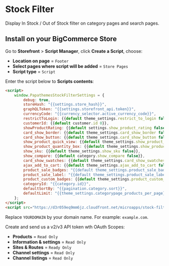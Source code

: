 # Stock Filter

Display In Stock / Out of Stock filter on category pages and search pages.

## Install on your BigCommerce Store

Go to **Storefront** > **Script Manager**, click **Create a Script**, choose:

- **Location on page** = `Footer`
- **Select pages where script will be added** = `Store Pages`
- **Script type** = `Script`

Enter the script below to **Scripts contents**: 


```html
<script>
    window.PapathemesStockFilterSettings = {
        debug: true,
        storeHash: "{{settings.store_hash}}",
        graphQLToken: "{{settings.storefront_api.token}}",
        currencyCode: "{{currency_selector.active_currency_code}}",
        restrictToLogin: {{default theme_settings.restrict_to_login false}},
        customerId: {{default customer.id 0}},
        showProductRating: {{default settings.show_product_rating false}},
        card_show_border: {{default theme_settings.card_show_border false}},
        card_show_button: {{default theme_settings.card_show_button false}},
        show_product_quick_view: {{default theme_settings.show_product_quick_view false}},
        show_product_quantity_box: {{default theme_settings.show_product_quantity_box false}},
        show_sku: {{default theme_settings.show_sku false}},
        show_compare: {{default category.show_compare false}},
        card_show_swatches: {{default theme_settings.card_show_swatches false}},
        ajax_add_to_cart: {{default theme_settings.ajax_add_to_cart false}},
        product_sale_badges: "{{default theme_settings.product_sale_badges 'label'}}",
        product_sale_label: "{{default theme_settings.product_sale_label 'Sale'}}",
        product_custom_badges: {{default theme_settings.product_custom_badges false}},
        categoryId: "{{category.id}}",
        defaultSortBy: "{{pagination.category.sort}}",
        defaultLimit: "{{theme_settings.categorypage_products_per_page}}"
    };
</script>
<script src="https://d3r059eq9mm6jz.cloudfront.net/microapps/stock-filter/main.YOURDOMAIN.js" async defer></script>
```

Replace `YOURDOMAIN` by your domain name. For example: `example.com`.

Create and send us a v2/v3 API token wth OAuth Scopes:

- **Products** = `Read Only`
- **Information & settings** = `Read Only`
- **Sites & Routes** = `Ready Only`
- **Channel settings** = `Read Only`
- **Channel listings** = `Read Only`

<!--
Source code: https://github.com/tvlgiao/bc-bigcommerce-api-app/microapps/stock-filter/
-->

